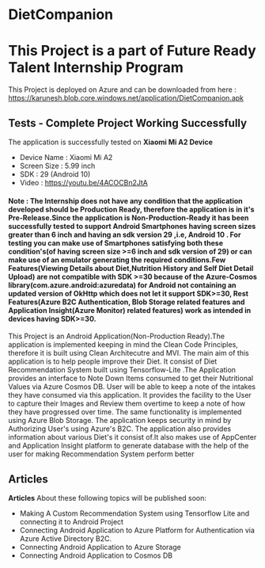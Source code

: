 # DietCompanion
# This Project is a part of Future Ready Talent Internship Program 

This Project is deployed on Azure and can be downloaded from here :
https://karunesh.blob.core.windows.net/application/DietCompanion.apk


## Tests - Complete Project Working Successfully
The application is successfully tested on **Xiaomi Mi A2 Device**
* Device Name : Xiaomi Mi A2 
* Screen Size : 5.99 inch 
* SDK : 29 (Android 10)
* Video : https://youtu.be/4ACOCBn2JtA


#### Note : The Internship does not have any condition that the application developed should be Production Ready, therefore the application is in it's Pre-Release.Since the application is Non-Production-Ready it has been successfully tested to support Android Smartphones having screen sizes greater than 6 inch and having an sdk version 29 ,i.e, Android 10 . For testing you can make use of Smartphones satisfying both these condition's(of having screen size >=6 inch and sdk version of 29) or can make use of an emulator generating the required conditions.Few Features(Viewing Details about Diet,Nutrition History and Self Diet Detail Upload) are not compatible with SDK >=30 because of the Azure-Cosmos library(com.azure.android:azuredata) for Android not containing an updated version of OkHttp which does not let it support SDK>=30, Rest Features(Azure B2C Authentication, Blob Storage related features and Application Insight(Azure Monitor) related features) work as intended in devices having SDK>=30.



This Project is an Android Application(Non-Production Ready).The application is implemented keeping in mind the Clean Code Principles, therefore it is built using Clean Architecutre and MVI. The main aim of this application is to help people improve their Diet. It consist of Diet Recommendation System built using Tensorflow-Lite .The Application provides an interface to Note Down Items consumed to get their Nutritional Values via Azure Cosmos DB. User will be able to keep a note of the intakes they have consumed via this application. It provides the facility to the User to capture their Images and Review them overtime to keep a note of how they have progressed over time. The same functionality is implemented using Azure Blob Storage. The application keeps security in mind by Authorizing User's using Azure's B2C. The application also provides information about various Diet's it consist of.It also makes use of AppCenter and Application Insight platform to generate database with the help of the user for making Recommendation System perform better 


## Articles
**Articles** About these following topics will be published soon:

* Making A Custom Recommendation System using Tensorflow Lite and connecting it to Android Project
* Connecting Android Application to Azure Platform for Authentication via Azure Active Directory B2C.
* Connecting Android Application to Azure Storage 
* Connecting Android Application to Cosmos DB
